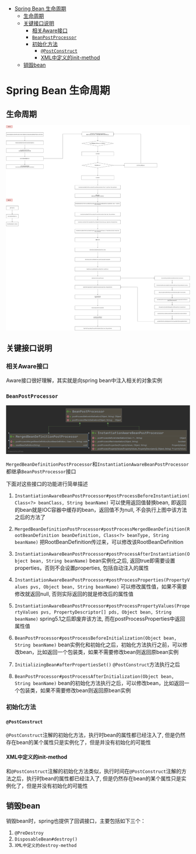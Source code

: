 
- [Spring Bean 生命周期](#spring-bean-生命周期)
    - [生命周期](#生命周期)
    - [关键接口说明](#关键接口说明)
        - [相关Aware接口](#相关aware接口)
        - [`BeanPostProcessor`](#beanpostprocessor)
        - [初始化方法](#初始化方法)
            - [`@PostConstruct`](#postconstruct)
            - [XML中定义的init-method](#xml中定义的init-method)
    - [销毁bean](#销毁bean)

# Spring Bean 生命周期

## 生命周期

![](./images/spring-bean-lifecycle-images/spring-bean-lifecycle.png)

## 关键接口说明

### 相关Aware接口

Aware接口很好理解，其实就是向spring bean中注入相关的对象实例

### `BeanPostProcessor`

![](./images/spring-bean-lifecycle-images/BeanPostProcessor.png)

`MergedBeanDefinitionPostProcessor`和`InstantiationAwareBeanPostProcessor`都继承`BeanPostProcessor`接口

下面对这些接口的功能进行简单描述

1. `InstantiationAwareBeanPostProcessor#postProcessBeforeInstantiation(Class<?> beanClass, String beanName)`
   可以使用返回值替换bean, 即返回的bean就是IOC容器中缓存的bean，返回值不为null, 不会执行上图中该方法之后的方法了

2. `MergedBeanDefinitionPostProcessor#postProcessMergedBeanDefinition(RootBeanDefinition beanDefinition, Class<?> beanType, String beanName)`
   把RootBeanDefinition传过来，可以修改该RootBeanDefinition

3. `InstantiationAwareBeanPostProcessor#postProcessAfterInstantiation(Object bean, String beanName)`
   bean实例化之后, 返回true即需要设置properties，否则不会设置properties, 包括自动注入的属性

4. `InstantiationAwareBeanPostProcessor#postProcessProperties(PropertyValues pvs, Object bean, String beanName)`
   可以修改属性值，如果不需要修改就返回null, 否则实际返回的就是修改后的属性值

5. `InstantiationAwareBeanPostProcessor#postProcessPropertyValues(PropertyValues pvs, PropertyDescriptor[] pds, Object bean, String beanName)`
   spring5.1之后即废弃该方法, 而在postProcessProperties中返回属性值

6. `BeanPostProcessor#postProcessBeforeInitialization(Object bean, String beanName)`
   bean实例化和初始化之后，初始化方法执行之前，可以修改bean，比如返回一个包装类，如果不需要修改bean则返回原bean实例

7. `InitializingBean#afterPropertiesSet()`
   `@PostConstruct`方法执行之后

8. `BeanPostProcessor#postProcessAfterInitialization(Object bean, String beanName)`
   bean的初始化方法执行之后，可以修改bean，比如返回一个包装类，如果不需要修改bean则返回原bean实例

### 初始化方法

#### `@PostConstruct`

`@PostConstruct`注解的初始化方法，执行时bean的属性都已经注入了, 但是仍然存在bean的某个属性只是实例化了，但是并没有初始化的可能性

#### XML中定义的init-method

和`@PostConstruct`注解的初始化方法类似，执行时间在`@PostConstruct`注解的方法之后，执行时bean的属性都已经注入了, 但是仍然存在bean的某个属性只是实例化了，但是并没有初始化的可能性

## 销毁bean

销毁bean时，spring也提供了回调接口，主要包括如下三个：

1. `@PreDestroy`
2. `DisposableBean#destroy()`
3. `XML中定义的destroy-method`

